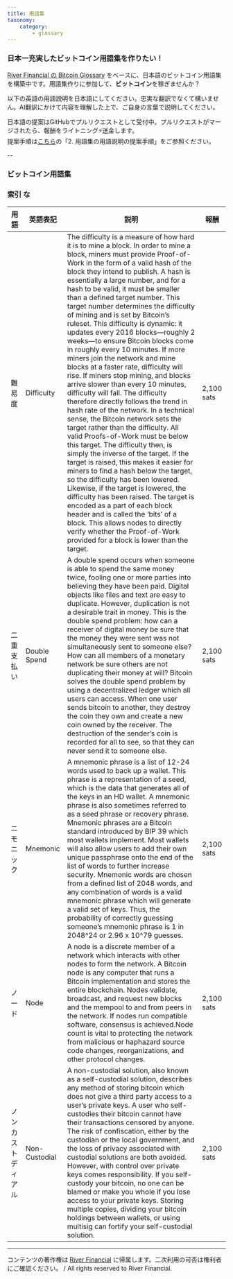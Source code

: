 ```yaml
---
title: 用語集
taxonomy:
    category:
        - glossary
---
```


### 日本一充実したビットコイン用語集を作りたい！

[River Financial の Bitcoin Glossary](https://river.com/learn/terms/) をベースに、日本語のビットコイン用語集を構築中です。用語集作りに参加して、**ビットコイン**を稼ぎませんか？

以下の英語の用語説明を日本語にしてください。忠実な翻訳でなくて構いません。AI翻訳にかけて内容を理解した上で、ご自身の言葉で説明してください。

日本語の提案はGitHubでプルリクエストとして受付中。プルリクエストがマージされたら、報酬をライトニング⚡️送金します。<br>
提案手順は[こちら](https://github.com/lostinbitcoin/categories/wiki)の「2. 用語集の用語説明の提案手順」をご参照ください。

--
### ビットコイン用語集

### 索引 な

|  用語  |  英語表記  |  説明  |  報酬  |
| ---- | ---- | ---- |---- |
|<a id="difficulty"></a>難易度| Difficulty|The difficulty is a measure of how hard it is to mine a block. In order to mine a block, miners must provide Proof-of-Work in the form of a valid hash of the block they intend to publish. A hash is essentially a large number, and for a hash to be valid, it must be smaller than a defined target number. This target number determines the difficulty of mining and is set by Bitcoin’s ruleset. This difficulty is dynamic: it updates every 2016 blocks—roughly 2 weeks—to ensure Bitcoin blocks come in roughly every 10 minutes. If more miners join the network and mine blocks at a faster rate, difficulty will rise. If miners stop mining, and blocks arrive slower than every 10 minutes, difficulty will fall. The difficulty therefore directly follows the trend in hash rate of the network. In a technical sense, the Bitcoin network sets the target rather than the difficulty. All valid Proofs-of-Work must be below this target. The difficulty then, is simply the inverse of the target. If the target is raised, this makes it easier for miners to find a hash below the target, so the difficulty has been lowered. Likewise, if the target is lowered, the difficulty has been raised. The target is encoded as a part of each block header and is called the ‘bits’ of a block. This allows nodes to directly verify whether the Proof-of-Work provided for a block is lower than the target.| 2,100 sats  |
|<a id="double_spend"></a>二重支払い| Double Spend |A double spend occurs when someone is able to spend the same money twice, fooling one or more parties into believing they have been paid. Digital objects like files and text are easy to duplicate. However, duplication is not a desirable trait in money. This is the double spend problem: how can a receiver of digital money be sure that the money they were sent was not simultaneously sent to someone else? How can all members of a monetary network be sure others are not duplicating their money at will? Bitcoin solves the double spend problem by using a decentralized ledger which all users can access. When one user sends bitcoin to another, they destroy the coin they own and create a new coin owned by the receiver. The destruction of the sender’s coin is recorded for all to see, so that they can never send it to someone else.| 2,100 sats  |
|<a id="mnemonic"></a>ニモニック| Mnemonic| A mnemonic phrase is a list of 12-24 words used to back up a wallet. This phrase is a representation of a seed, which is the data that generates all of the keys in an HD wallet. A mnemonic phrase is also sometimes referred to as a seed phrase or recovery phrase. Mnemonic phrases are a Bitcoin standard introduced by BIP 39 which most wallets implement. Most wallets will also allow users to add their own unique passphrase onto the end of the list of words to further increase security. Mnemonic words are chosen from a defined list of 2048 words, and any combination of words is a valid mnemonic phrase which will generate a valid set of keys. Thus, the probability of correctly guessing someone’s mnemonic phrase is 1 in 2048^24 or 2.96 x 10^79 guesses.| 2,100 sats  |
|<a id="node"></a>ノード|  Node |  A node is a discrete member of a network which interacts with other nodes to form the network. A Bitcoin node is any computer that runs a Bitcoin implementation and stores the entire blockchain. Nodes validate, broadcast, and request new blocks and the mempool to and from peers in the network. If nodes run compatible software, consensus is achieved.Node count is vital to protecting the network from malicious or haphazard source code changes, reorganizations, and other protocol changes. | 2,100 sats  |
|<a id="non_custodial"></a>ノンカストディアル| Non-Custodial | A non-custodial solution, also known as a self-custodial solution, describes any method of storing bitcoin which does not give a third party access to a user’s private keys. A user who self-custodies their bitcoin cannot have their transactions censored by anyone. The risk of confiscation, either by the custodian or the local government, and the loss of privacy associated with custodial solutions are both avoided. However, with control over private keys comes responsibility. If you self-custody your bitcoin, no one can be blamed or make you whole if you lose access to your private keys. Storing multiple copies, dividing your bitcoin holdings between wallets, or using multisig can fortify your self-custodial solution. | 2,100 sats  |

---
コンテンツの著作権は [River Financial](https://river.com/) に帰属します。二次利用の可否は権利者にご確認ください。 / All rights reserved to River Financial.
